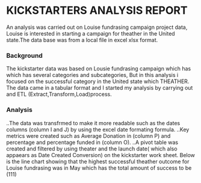# KICKSTARTERS ANALYSIS REPORT  
An analysis was carried out on Louise fundrasing campaign  project data, Louise is interested in starting a campaign  for theather in the United state.The data base was from a local file in excel xlsx format.
### Background
The kickstarter data was based on Lousie fundrasing campaign which has which has several categories and subcategories, But in this analysis i focused on the successful category in the United state which THEATHER. The data came in a tabular format and I started my analysis by carrying out and ETL (Extract,Transform,Load)process. 
### Analysis
..The data was transfrmed to make it more readable such as the dates columns (column I and J) by using the excel date formating formula.
..Key metrics were created such as Average Donation in (column P) and percentage and percentage funded in (column O).
..A pivot table was created and filtered by using theater and the launch date( which also appaears as Date Created Conversion) on the kickstarter work sheet. Below is the line chart showing that the highest successful  theather outcome for Louise fundrasing was in May which has the total amount of success to be (111)
